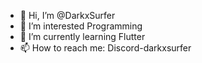 - 👋 Hi, I’m @DarkxSurfer
- 👀 I’m interested Programming
- 🌱 I’m currently learning Flutter   
- 📫 How to reach me: Discord-darkxsurfer   
